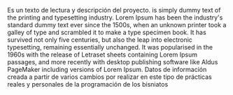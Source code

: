 Es un texto de lectura y descripción del proyecto.
is simply dummy text of the printing and typesetting industry. Lorem Ipsum has been the industry's 
standard dummy text ever since the 1500s, when an unknown printer took a galley of type and scrambled
it to make a type specimen book. It has survived not only five centuries, but also the leap into 
electronic typesetting, remaining essentially unchanged. It was popularised in the 1960s with the 
release of Letraset sheets containing Lorem Ipsum passages, and more recently with desktop publishing 
software like Aldus PageMaker including versions of Lorem Ipsum. Datos de información creada a partir de 
varios cambios por realizar
en este tipo de prácticas reales y personales de la programación de los bisniatos